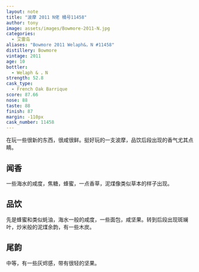 ```yaml
---
layout: note
title: "波摩 2011 N佬 桶号11458"
author: tony
image: assets/images/Bowmore-2011-N.jpg
categories:
  - 艾雷岛
aliases: "Bowmore 2011 Welaph&，N #11458"
distillery: Bowmore
vintage: 2011
age: 10
bottler:
  - Welaph & ，N
strength: 52.8
cask_type:
  - French Oak Barrique
score: 87.66
nose: 88
taste: 88
finish: 87
margin: -110px
cask_number: 11458
---
```

在玩一些很新的东西，很咸很鲜。挺好玩的一支波摩，品饮后段出现的香气尤其点睛。

## 闻香
一些海水的咸度，焦糖，蜂蜜，一点香草，泥煤像类似草本的样子出现。

## 品饮
先是蜂蜜和类似蚝油，海水一般的咸度，一些面包，咸坚果。转到后段出现斑斓叶，炒米般的泥煤余韵，有一些木炭。

## 尾韵
中等，有一些灰烬感，带有很轻的坚果。
